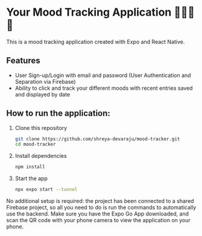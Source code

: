 # Your Mood Tracking Application 🥲🤩😡😚

This is a mood tracking application created with Expo and React Native.

## Features
- User Sign-up/Login with email and password (User Authentication and Separation via Firebase)
- Ability to click and track your different moods with recent entries saved and displayed by date

## How to run the application:
1. Clone this repository
   ```bash
   git clone https://github.com/shreya-devaraju/mood-tracker.git
   cd mood-tracker
   ```
   
2. Install dependencies

   ```bash
   npm install
   ```

3. Start the app

   ```bash
   npx expo start --tunnel
   ```
No additional setup is required: the project has been connected to a shared Firebase project, so all you need to do is run the commands to automatically use the backend. Make sure you have the Expo Go App downloaded, and scan the QR code with your phone camera to view the application on your phone.

